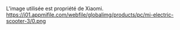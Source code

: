 L'image utilisée est propriété de Xiaomi.
<br>
https://i01.appmifile.com/webfile/globalimg/products/pc/mi-electric-scooter-3/0.png
